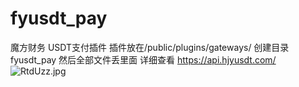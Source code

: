 # fyusdt_pay
魔方财务 USDT支付插件
插件放在/public/plugins/gateways/
创建目录fyusdt_pay
然后全部文件丢里面
详细查看
https://api.hjyusdt.com/
<br>
<img src="https://www.helloimg.com/images/2022/04/11/RtdUzz.th.jpg" alt="RtdUzz.jpg" border="0" />

